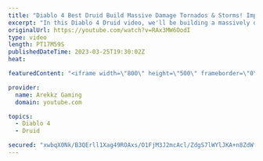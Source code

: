 ```yaml
---
title: "Diablo 4 Best Druid Build Massive Damage Tornados & Storms! Impressions, Tips, All Skills & Perks"
excerpt: "In this Diablo 4 Druid video, we'll be building a massively damage tornados and storms build to take on the hordes of enemies in ..."
originalUrl: https://youtube.com/watch?v=RAx3MW6OodI
type: video
length: PT17M59S
publishedDateTime: 2023-03-25T19:30:02Z
heat: 

featuredContent: "<iframe width=\"800\" height=\"500\" frameborder=\"0\" src=\"https://www.youtube.com/embed/RAx3MW6OodI\" allow=\"accelerometer; autoplay; encrypted-media; gyroscope; picture-in-picture\" allowfullscreen></iframe>"

provider:
  name: Arekkz Gaming
  domain: youtube.com

topics:
  - Diablo 4
  - Druid

secured: "xwbqX0Nk/B3QErll1Xag49ROAxs/O1FjM3J2mcAcl/ZdgS7lWYlJKA+n8ZdWfC4OHGZqBRijJY2GchTaqDgC57Y/E0BKq3etcTQQuDg5ax52lU/IBeWE2tv0i1weRMbvynRGyzv7NsEoPKjxZK7x4jJEDV1oZU2Mhm6/R68FMn46pfb92hNkv65cEgW34UESZHRfWWUFprG8jweciE62svoUTyeXWHwprrAkhDUbJrmOJUq6ZfCqdGWbpMsogmrFitdKMsTj0CmwH3A5ZYTN8ImCwt45yp5KIdIfXJe33pepag64Zy08acwDiymHvIq+vPefWIIOUhZiC2iN/vHS9A/8vgIodV4tveA+GAdsCUQv6ESJaucCZeqU0drxePD47R7apI60uM49nhJSLFmFAKR5niIugboRuVo2z1bemsY=;F4VeOBD27wObv1R34RyIYw=="
---
```


